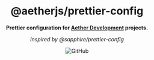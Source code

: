 <div align="center">

# @aetherjs/prettier-config

**Prettier configuration for <u>Aether Development</u> projects.**

_Inspired by @sapphire/prettier-config_

![GitHub](https://img.shields.io/github/license/aether-development/utilities?color=4287f5&style=for-the-badge)

</div>

